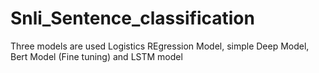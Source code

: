 # Snli_Sentence_classification

Three models are used Logistics REgression Model, simple Deep Model, Bert Model (Fine tuning) and LSTM model 
